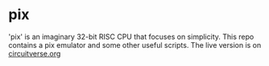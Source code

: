 # pix

'pix' is an imaginary 32-bit RISC CPU that focuses on simplicity. This repo contains a pix emulator and some other useful scripts.
The live version is on [circuitverse.org](https://circuitverse.org/)
